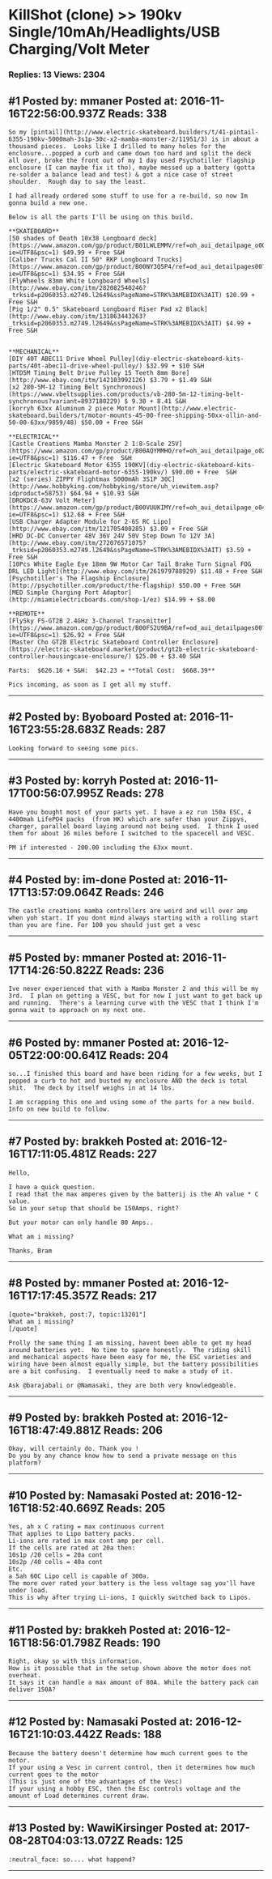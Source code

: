 # KillShot (clone) &gt;&gt; 190kv Single/10mAh/Headlights/USB Charging/Volt Meter

### Replies: 13 Views: 2304

## \#1 Posted by: mmaner Posted at: 2016-11-16T22:56:00.937Z Reads: 338

```
So my [pintail](http://www.electric-skateboard.builders/t/41-pintail-6355-190kv-5000mah-3s1p-30c-x2-mamba-monster-2/11951/3) is in about a thousand pieces.  Looks like I drilled to many holes for the enclosure...popped a curb and came down too hard and split the deck all over, broke the front out of my 1 day used Psychotiller flagship enclosure (I can maybe fix it tho), maybe messed up a battery (gotta re-solder a balance lead and test) & got a nice case of street shoulder.  Rough day to say the least.

I had allready ordered some stuff to use for a re-build, so now Im gonna build a new one.

Below is all the parts I'll be using on this build.  

**SKATEBOARD**
[50 shades of Death 10x38 Longboard deck](https://www.amazon.com/gp/product/B01LWLEMMV/ref=oh_aui_detailpage_o00_s00?ie=UTF8&psc=1) $49.99 + Free S&H
[Caliber Trucks Cal II 50° RKP Longboard Trucks](https://www.amazon.com/gp/product/B00NY3Q5P4/ref=od_aui_detailpages00?ie=UTF8&psc=1) $34.95 + Free S&H
[FlyWheels 83mm White Longboard Wheels](http://www.ebay.com/itm/282082540246?_trksid=p2060353.m2749.l2649&ssPageName=STRK%3AMEBIDX%3AIT) $20.99 + Free S&H
[Pig 1/2" 0.5" Skateboard Longboard Riser Pad x2 Black](http://www.ebay.com/itm/131863443263?_trksid=p2060353.m2749.l2649&ssPageName=STRK%3AMEBIDX%3AIT) $4.99 + Free S&H


**MECHANICAL**
[DIY 40T ABEC11 Drive Wheel Pulley](diy-electric-skateboard-kits-parts/40t-abec11-drive-wheel-pulley/) $32.99 + $10 S&H
[HTD5M Timing Belt Drive Pulley 15 Teeth 8mm Bore](http://www.ebay.com/itm/142103992126) $3.79 + $1.49 S&H
[x2 280-5M-12 Timing Belt Synchronous](https://www.vbeltsupplies.com/products/vb-280-5m-12-timing-belt-synchronous?variant=8937180229) $ 9.30 + 8.41 S&H
[korryh 63xx Aluminum 2 piece Motor Mount](http://www.electric-skateboard.builders/t/motor-mounts-45-00-free-shipping-50xx-ollin-and-50-00-63xx/9859/48) $50.00 + Free S&H

**ELECTRICAL**
[Castle Creations Mamba Monster 2 1:8-Scale 25V](https://www.amazon.com/gp/product/B00AQYMMHO/ref=oh_aui_detailpage_o02_s00?ie=UTF8&psc=1) $116.47 + Free  S&H
[Electric Skateboard Motor 6355 190KV](diy-electric-skateboard-kits-parts/electric-skateboard-motor-6355-190kv/) $90.00 + Free  S&H
[x2 (series) ZIPPY Flightmax 5000mAh 3S1P 30C](http://www.hobbyking.com/hobbyking/store/uh_viewitem.asp?idproduct=58753) $64.94 + $10.93 S&H
[DROKDC8-63V Volt Meter](https://www.amazon.com/gp/product/B00VUUKIMY/ref=oh_aui_detailpage_o04_s00?ie=UTF8&psc=1) $12.68 + Free S&H
[USB Charger Adapter Module for 2-6S RC Lipo](http://www.ebay.com/itm/121705400285) $3.09 + Free S&H
[HRD DC-DC Converter 48V 36V 24V 50V Step Down To 12V 3A](http://www.ebay.com/itm/272076571075?_trksid=p2060353.m2749.l2649&ssPageName=STRK%3AMEBIDX%3AIT) $3.59 + Free S&H
[10Pcs White Eagle Eye 18mm 9W Motor Car Tail Brake Turn Signal FOG DRL LED Light](http://www.ebay.com/itm/261979788929) $11.48 + Free S&H
[Psychotiller's The Flagship Enclosure](http://psychotiller.com/product/the-flagship) $50.00 + Free S&H
[MED Simple Charging Port Adaptor](http://miamielectricboards.com/shop-1/ez) $14.99 + $8.00

**REMOTE**
[FlySky FS-GT2B 2.4GHz 3-Channel Transmitter](https://www.amazon.com/gp/product/B00FS2U9BA/ref=od_aui_detailpages00?ie=UTF8&psc=1) $26.92 + Free S&H
[Master Cho GT2B Electric Skateboard Controller Enclosure](https://electric-skateboard.market/product/gt2b-electric-skateboard-controller-housingcase-enclosure/) $25.00 + $3.40 S&H

Parts:  $626.16 + S&H:  $42.23 = **Total Cost:  $668.39**	

Pics incoming, as soon as I get all my stuff.
```

---
## \#2 Posted by: Byoboard Posted at: 2016-11-16T23:55:28.683Z Reads: 287

```
Looking forward to seeing some pics.
```

---
## \#3 Posted by: korryh Posted at: 2016-11-17T00:56:07.995Z Reads: 278

```
Have you bought most of your parts yet. I have a ez run 150a ESC, 4 4400mah LifePO4 packs  (from HK) which are safer than your Zippys, charger, parallel board laying around not being used.  I think I used them for about 16 miles before I switched to the spacecell and VESC.

PM if interested - 200.00 including the 63xx mount.
```

---
## \#4 Posted by: im-done Posted at: 2016-11-17T13:57:09.064Z Reads: 246

```
The castle creations mamba controllers are weird and will over amp when yoh start. If you dont mind always starting with a rolling start than you are fine. For 100 you should just get a vesc
```

---
## \#5 Posted by: mmaner Posted at: 2016-11-17T14:26:50.822Z Reads: 236

```
Ive never experienced that with a Mamba Monster 2 and this will be my 3rd.  I plan on getting a VESC, but for now I just want to get back up and running.  There's a learning curve with the VESC that I think I'm gonna wait to approach on my next one.
```

---
## \#6 Posted by: mmaner Posted at: 2016-12-05T22:00:00.641Z Reads: 204

```
so...I finished this board and have been riding for a few weeks, but I popped a curb to hot and busted my enclosure AND the deck is total shit.  The deck by itself weighs in at 14 lbs.  

I am scrapping this one and using some of the parts for a new build.  Info on new build to follow.
```

---
## \#7 Posted by: brakkeh Posted at: 2016-12-16T17:11:05.481Z Reads: 227

```
Hello,

I have a quick question. 
I read that the max amperes given by the batterij is the Ah value * C value. 
So in your setup that should be 150Amps, right? 

But your motor can only handle 80 Amps..

What am i missing?

Thanks, Bram
```

---
## \#8 Posted by: mmaner Posted at: 2016-12-16T17:17:45.357Z Reads: 217

```
[quote="brakkeh, post:7, topic:13201"]
What am i missing?
[/quote]

Prolly the same thing I am missing, havent been able to get my head around batteries yet.  No time to spare honestly.  The riding skill and mechanical aspects have been easy for me, the ESC varieties and wiring have been almost equally simple, but the battery possibilities are a bit confusing.  I eventually need to make a study of it.

Ask @barajabali or @Namasaki, they are both very knowledgeable.
```

---
## \#9 Posted by: brakkeh Posted at: 2016-12-16T18:47:49.881Z Reads: 206

```
Okay, will certainly do. Thank you !
Do you by any chance know how to send a private message on this platform?
```

---
## \#10 Posted by: Namasaki Posted at: 2016-12-16T18:52:40.669Z Reads: 205

```
Yes, ah x C rating = max continuous current
That applies to Lipo battery packs.  
Li-ions are rated in max cont amp per cell. 
If the cells are rated at 20a then:
10s1p /20 cells = 20a cont
10s2p /40 cells = 40a cont
Etc. 
a 5ah 60C Lipo cell is capable of 300a. 
The more over rated your battery is the less voltage sag you'll have under load.
This is why after trying Li-ions, I quickly switched back to Lipos.
```

---
## \#11 Posted by: brakkeh Posted at: 2016-12-16T18:56:01.798Z Reads: 190

```
Right, okay so with this information. 
How is it possible that in the setup shown above the motor does not overheat. 
It says it can handle a max amount of 80A. While the battery pack can deliver 150A?
```

---
## \#12 Posted by: Namasaki Posted at: 2016-12-16T21:10:03.442Z Reads: 188

```
Because the battery doesn't determine how much current goes to the motor. 
If your using a Vesc in current control, then it determines how much current goes to the motor
(This is just one of the advantages of the Vesc)
If your using a hobby ESC, then the Esc controls voltage and the amount of Load determines current draw.
```

---
## \#13 Posted by: WawiKirsinger Posted at: 2017-08-28T04:03:13.072Z Reads: 125

```
:neutral_face: so.... what happend?
```

---
